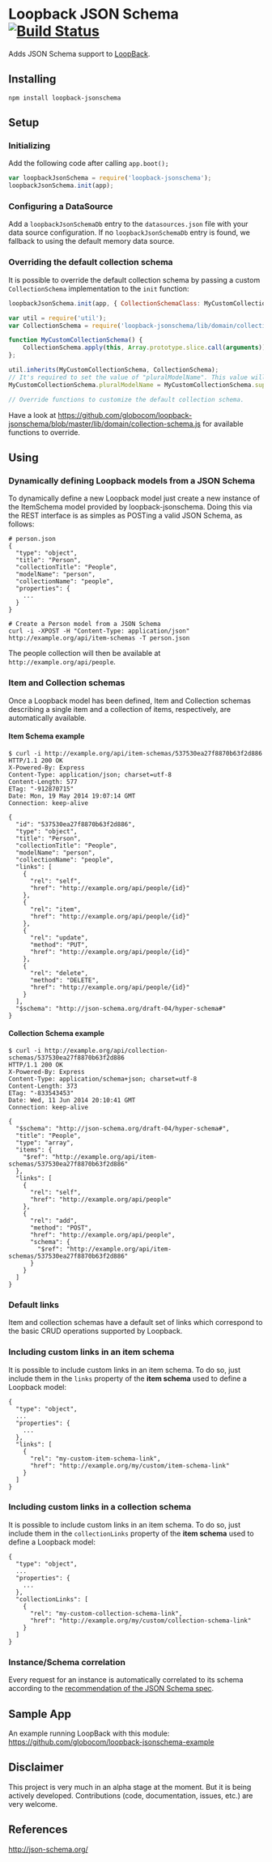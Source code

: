 # Loopback JSON Schema [![Build Status](https://travis-ci.org/globocom/loopback-jsonschema.png?branch=master)](https://travis-ci.org/globocom/loopback-jsonschema)

Adds JSON Schema support to [LoopBack](https://github.com/strongloop/loopback).

## Installing

```
npm install loopback-jsonschema
```

## Setup

### Initializing

Add the following code after calling `app.boot();`

```js
var loopbackJsonSchema = require('loopback-jsonschema');
loopbackJsonSchema.init(app);
```

### Configuring a DataSource

Add a `loopbackJsonSchemaDb` entry to the `datasources.json` file with your data source configuration. If no `loopbackJsonSchemaDb` entry is found, we fallback to using the default memory data source.

### Overriding the default collection schema

It is possible to override the default collection schema by passing a custom `CollectionSchema` implementation to the `init` function:

```js
loopbackJsonSchema.init(app, { CollectionSchemaClass: MyCustomCollectionSchema });
```

```js
var util = require('util');
var CollectionSchema = require('loopback-jsonschema/lib/domain/collection-schema');

function MyCustomCollectionSchema() {
    CollectionSchema.apply(this, Array.prototype.slice.call(arguments));
};

util.inherits(MyCustomCollectionSchema, CollectionSchema);
// It's required to set the value of "pluralModelName". This value will be used on the headers. You can still use the default value (see below).
MyCustomCollectionSchema.pluralModelName = MyCustomCollectionSchema.super_.pluralModelName;

// Override functions to customize the default collection schema.
```

Have a look at https://github.com/globocom/loopback-jsonschema/blob/master/lib/domain/collection-schema.js for available functions to override.

## Using

### Dynamically defining Loopback models from a JSON Schema

To dynamically define a new Loopback model just create a new instance of the ItemSchema model provided by loopback-jsonschema. Doing this via the REST interface is as simples as POSTing a valid JSON Schema, as follows:

```
# person.json
{
  "type": "object",
  "title": "Person",
  "collectionTitle": "People",
  "modelName": "person",
  "collectionName": "people",
  "properties": {
    ...
  }
}
```

```
# Create a Person model from a JSON Schema
curl -i -XPOST -H "Content-Type: application/json" http://example.org/api/item-schemas -T person.json
```

The people collection will then be available at `http://example.org/api/people`.

### Item and Collection schemas

Once a Loopback model has been defined, Item and Collection schemas describing a single item and a collection of items, respectively, are automatically available.

#### Item Schema example

```
$ curl -i http://example.org/api/item-schemas/537530ea27f8870b63f2d886
HTTP/1.1 200 OK
X-Powered-By: Express
Content-Type: application/json; charset=utf-8
Content-Length: 577
ETag: "-912870715"
Date: Mon, 19 May 2014 19:07:14 GMT
Connection: keep-alive

{
  "id": "537530ea27f8870b63f2d886",
  "type": "object",
  "title": "Person",
  "collectionTitle": "People",
  "modelName": "person",
  "collectionName": "people",
  "links": [
    {
      "rel": "self",
      "href": "http://example.org/api/people/{id}"
    },
    {
      "rel": "item",
      "href": "http://example.org/api/people/{id}"
    },
    {
      "rel": "update",
      "method": "PUT",
      "href": "http://example.org/api/people/{id}"
    },
    {
      "rel": "delete",
      "method": "DELETE",
      "href": "http://example.org/api/people/{id}"
    }
  ],
  "$schema": "http://json-schema.org/draft-04/hyper-schema#"
}
```

#### Collection Schema example

```
$ curl -i http://example.org/api/collection-schemas/537530ea27f8870b63f2d886
HTTP/1.1 200 OK
X-Powered-By: Express
Content-Type: application/schema+json; charset=utf-8
Content-Length: 373
ETag: "-833543453"
Date: Wed, 11 Jun 2014 20:10:41 GMT
Connection: keep-alive

{
  "$schema": "http://json-schema.org/draft-04/hyper-schema#",
  "title": "People",
  "type": "array",
  "items": {
    "$ref": "http://example.org/api/item-schemas/537530ea27f8870b63f2d886"
  },
  "links": [
    {
      "rel": "self",
      "href": "http://example.org/api/people"
    },
    {
      "rel": "add",
      "method": "POST",
      "href": "http://example.org/api/people",
      "schema": {
        "$ref": "http://example.org/api/item-schemas/537530ea27f8870b63f2d886"
      }
    }
  ]
}
```

### Default links

Item and collection schemas have a default set of links which correspond to the basic CRUD operations supported by Loopback.

### Including custom links in an item schema

It is possible to include custom links in an item schema. To do so, just include them in the `links` property of the **item schema** used to define a Loopback model:

```
{
  "type": "object",
  ...
  "properties": {
    ...
  },
  "links": [
    {
      "rel": "my-custom-item-schema-link",
      "href": "http://example.org/my/custom/item-schema-link"
    }
  ]
}
```

### Including custom links in a collection schema

It is possible to include custom links in an item schema. To do so, just include them in the `collectionLinks` property of the **item schema** used to define a Loopback model:

```
{
  "type": "object",
  ...
  "properties": {
    ...
  },
  "collectionLinks": [
    {
      "rel": "my-custom-collection-schema-link",
      "href": "http://example.org/my/custom/collection-schema-link"
    }
  ]
}
```

### Instance/Schema correlation

Every request for an instance is automatically correlated to its schema according to the [recommendation of the JSON Schema spec](http://json-schema.org/latest/json-schema-core.html#anchor33).

## Sample App

An example running LoopBack with this module: https://github.com/globocom/loopback-jsonschema-example

## Disclaimer

This project is very much in an alpha stage at the moment. But it is being actively developed. Contributions (code, documentation, issues, etc.) are very welcome.

## References

http://json-schema.org/

